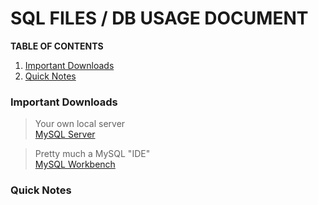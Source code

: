 # SQL FILES / DB USAGE DOCUMENT
**TABLE OF CONTENTS**
1. [Important Downloads](#ImportantDownloads)
2. [Quick Notes](#QuickNotes)
### Important Downloads 
<a name="ImportantDownloads"></a>
> Your own local server  
[MySQL Server](https://dev.mysql.com/downloads/windows/installer/8.0.html)  
  
> Pretty much a MySQL "IDE"  
[MySQL Workbench](https://dev.mysql.com/downloads/workbench/)  

### Quick Notes
<a name="QuickNotes"></a>
- 
